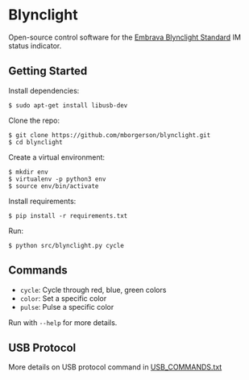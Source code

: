 Blynclight
==========

Open-source control software for the [Embrava
Blynclight Standard](https://www.embrava.com/products/blynclight-standard) IM
status indicator.

Getting Started
---------------
Install dependencies:
    
    $ sudo apt-get install libusb-dev

Clone the repo:

    $ git clone https://github.com/mborgerson/blynclight.git
    $ cd blynclight

Create a virtual environment:

    $ mkdir env
    $ virtualenv -p python3 env
    $ source env/bin/activate

Install requirements:

    $ pip install -r requirements.txt

Run:

    $ python src/blynclight.py cycle

Commands
--------
* `cycle`: Cycle through red, blue, green colors
* `color`: Set a specific color
* `pulse`: Pulse a specific color

Run with `--help` for more details.


USB Protocol 
------------
More details on USB protocol command in [USB_COMMANDS.txt](USB_COMMANDS.txt)
